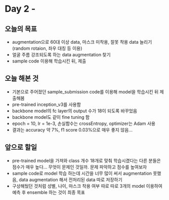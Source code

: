 # Day 2 - 

## 오늘의 목표

* augmentation으로 60대 이상 data, 마스크 미착용, 잘못 착용 data 늘리기 (random rotaion, 좌우 대칭 등 이용)
* 얼굴 주름 강조되도록 하는 data augmentation 찾기
* sample code 이용해 학습시킨 뒤, 제출

## 오늘 해본 것

* 기본으로 주어졌던 sample_submission code를 이용해 model을 학습시킨 뒤 제출해봄
* pre-trained inception_v3를 사용함
* backbone model의 fc layer의 output 수가 18이 되도록 바꾸었음
* backbone model도 같이 fine tuning 함
* epoch = 10, lr = 1e-3, 손실함수는 crossEntropy, optimizer는 Adam 사용
* 결과는 accuracy 약 7%, f1 score 0.03%으로 매우 좋지 않음...

## 앞으로 할일

* pre-trained model을 가져와 class 개수 18개로 맞춰 학습시켰다는 다른 분들은 점수가 매우 높다... 무엇이 문제인 것일까. 문제 파악하고 점수를 높여보자
* sample code로 model 학습 하는데 시간을 너무 많이 써서 augmentation 못했음, data augmentation 해서 전처리된 data 따로 저장하기
* 구상해뒀던 것처럼 성별, 나이, 마스크 착용 여부 따로 따로 3개의 model 이용하여 예측 후 ensemble 하는 것이 최종 목표